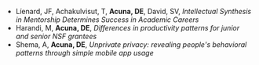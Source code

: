 - Líenard, JF, Achakulvisut, T, **Acuna, DE**, David, SV, _Intellectual Synthesis in Mentorship Determines Success in Academic Careers_
- Harandi, M, **Acuna, DE**, _Differences in productivity patterns for junior and senior NSF grantees_
- Shema, A, **Acuna, DE**, _Unprivate privacy: revealing people's behavioral patterns through simple mobile app usage_